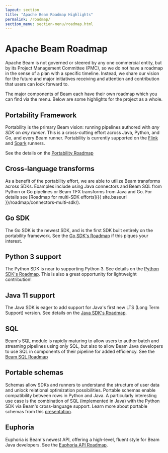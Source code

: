 ```yaml
---
layout: section
title: "Apache Beam Roadmap Highlights"
permalink: /roadmap/
section_menu: section-menu/roadmap.html
---
```

<!--
Licensed under the Apache License, Version 2.0 (the "License");
you may not use this file except in compliance with the License.
You may obtain a copy of the License at

http://www.apache.org/licenses/LICENSE-2.0

Unless required by applicable law or agreed to in writing, software
distributed under the License is distributed on an "AS IS" BASIS,
WITHOUT WARRANTIES OR CONDITIONS OF ANY KIND, either express or implied.
See the License for the specific language governing permissions and
limitations under the License.
-->

# Apache Beam Roadmap

Apache Beam is not governed or steered by any one commercial entity, but by its
Project Management Committee (PMC), so we do not have a roadmap in the sense of
a plan with a specific timeline.
Instead, we share our vision for the future and major initiatives receiving
and attention and contribution that users can look forward to. 

The major components of Beam each have their own roadmap which you can find
via the menu.
Below are some highlights for the project as a whole.

## Portability Framework

Portability is the primary Beam vision: running pipelines authored with _any SDK_
on _any runner_. This is a cross-cutting effort across Java, Python, and Go, 
and every Beam runner. Portability is currently supported on the
[Flink]({{site.baseurl}}/documentation/runners/flink/)
and [Spark]({{site.baseurl}}/documentation/runners/spark/) runners.

See the details on the [Portability Roadmap]({{site.baseurl}}/roadmap/portability/)

## Cross-language transforms

As a benefit of the portability effort, we are able to utilize Beam transforms across SDKs.
Examples include using Java connectors and Beam SQL from Python or Go pipelines
or Beam TFX transforms from Java and Go.
For details see [Roadmap for multi-SDK efforts]({{ site.baseurl }}/roadmap/connectors-multi-sdk/).

## Go SDK

The Go SDK is the newest SDK, and is the first SDK built entirely on the
portability framework. See the [Go SDK's Roadmap]({{site.baseurl}}/roadmap/go-sdk) if this piques your
interest.

## Python 3 support

The Python SDK is near to supporting Python 3. See details on 
the [Python SDK's Roadmap]({{site.baseurl}}/roadmap/python-sdk/#python-3-support).
This is also a great opportunity for lightweight contribution!

## Java 11 support

The Java SDK is eager to add support for Java's first new LTS (Long Term Support)
version. See details on 
the [Java SDK's Roadmap]({{site.baseurl}}/roadmap/java-sdk).

## SQL

Beam's SQL module is rapidly maturing to allow users to author batch and
streaming pipelines using only SQL, but also to allow Beam Java developers
to use SQL in components of their pipeline for added efficiency. See the 
[Beam SQL Roadmap]({{site.baseurl}}/roadmap/sql/)

## Portable schemas

Schemas allow SDKs and runners to understand
the structure of user data and unlock relational optimization possibilities.
Portable schemas enable compatibility between rows in Python and Java.
A particularly interesting use case is the combination of SQL (implemented in Java)
with the Python SDK via Beam's cross-language support.
Learn more about portable schemas from this [presentation](https://s.apache.org/portable-schemas-seattle).

## Euphoria

Euphoria is Beam's newest API, offering a high-level, fluent style for
Beam Java developers. See the [Euphoria API Roadmap]({{site.baseurl}}/roadmap/euphoria).

